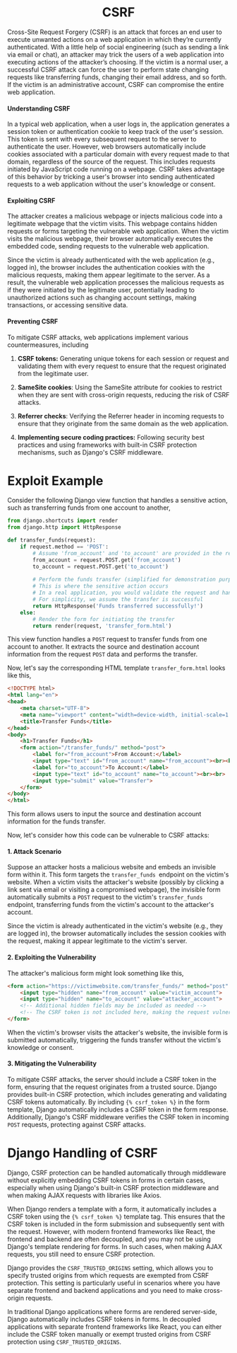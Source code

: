 <div align="center">
  <h1> CSRF </h1>
</div>

Cross-Site Request Forgery (CSRF) is an attack that forces an end user to execute unwanted actions on a web application in which they’re currently authenticated. With a little help of social engineering (such as sending a link via email or chat), an attacker may trick the users of a web application into executing actions of the attacker’s choosing. If the victim is a normal user, a successful CSRF attack can force the user to perform state changing requests like transferring funds, changing their email address, and so forth. If the victim is an administrative account, CSRF can compromise the entire web application.

#### Understanding CSRF

In a typical web application, when a user logs in, the application generates a session token or authentication cookie to keep track of the user's session. This token is sent with every subsequent request to the server to authenticate the user. However, web browsers automatically include cookies associated with a particular domain with every request made to that domain, regardless of the source of the request. This includes requests initiated by JavaScript code running on a webpage. CSRF takes advantage of this behavior by tricking a user's browser into sending authenticated requests to a web application without the user's knowledge or consent.

#### Exploiting CSRF

The attacker creates a malicious webpage or injects malicious code into a legitimate webpage that the victim visits. This webpage contains hidden requests or forms targeting the vulnerable web application. When the victim visits the malicious webpage, their browser automatically executes the embedded code, sending requests to the vulnerable web application.

Since the victim is already authenticated with the web application (e.g., logged in), the browser includes the authentication cookies with the malicious requests, making them appear legitimate to the server. As a result, the vulnerable web application processes the malicious requests as if they were initiated by the legitimate user, potentially leading to unauthorized actions such as changing account settings, making transactions, or accessing sensitive data.

#### Preventing CSRF

To mitigate CSRF attacks, web applications implement various countermeasures, including

1. **CSRF tokens:** Generating unique tokens for each session or request and validating them with every request to ensure that the request originated from the legitimate user.

2. **SameSite cookies**: Using the SameSite attribute for cookies to restrict when they are sent with cross-origin requests, reducing the risk of CSRF attacks.

3. **Referrer checks**: Verifying the Referrer header in incoming requests to ensure that they originate from the same domain as the web application.

4. **Implementing secure coding practices:** Following security best practices and using frameworks with built-in CSRF protection mechanisms, such as Django's CSRF middleware.

# Exploit Example

Consider the following Django view function that handles a sensitive action, such as transferring funds from one account to another,

```Python
from django.shortcuts import render
from django.http import HttpResponse

def transfer_funds(request):
    if request.method == 'POST':
        # Assume 'from_account' and 'to_account' are provided in the request POST data
        from_account = request.POST.get('from_account')
        to_account = request.POST.get('to_account')
        
        # Perform the funds transfer (simplified for demonstration purposes)
        # This is where the sensitive action occurs
        # In a real application, you would validate the request and handle errors appropriately
        # For simplicity, we assume the transfer is successful
        return HttpResponse('Funds transferred successfully!')
    else:
        # Render the form for initiating the transfer
        return render(request, 'transfer_form.html')
```

This view function handles a `POST` request to transfer funds from one account to another. It extracts the source and destination account information from the request `POST` data and performs the transfer.

Now, let's say the corresponding HTML template `transfer_form.html` looks like this,

```HTML
<!DOCTYPE html>
<html lang="en">
<head>
    <meta charset="UTF-8">
    <meta name="viewport" content="width=device-width, initial-scale=1.0">
    <title>Transfer Funds</title>
</head>
<body>
    <h1>Transfer Funds</h1>
    <form action="/transfer_funds/" method="post">
        <label for="from_account">From Account:</label>
        <input type="text" id="from_account" name="from_account"><br><br>
        <label for="to_account">To Account:</label>
        <input type="text" id="to_account" name="to_account"><br><br>
        <input type="submit" value="Transfer">
    </form>
</body>
</html>
```

This form allows users to input the source and destination account information for the funds transfer.

Now, let's consider how this code can be vulnerable to CSRF attacks:

#### 1. Attack Scenario

Suppose an attacker hosts a malicious website and embeds an invisible form within it. This form targets the `transfer_funds `endpoint on the victim's website. When a victim visits the attacker's website (possibly by clicking a link sent via email or visiting a compromised webpage), the invisible form automatically submits a `POST` request to the victim's `transfer_funds` endpoint, transferring funds from the victim's account to the attacker's account.

Since the victim is already authenticated in the victim's website (e.g., they are logged in), the browser automatically includes the session cookies with the request, making it appear legitimate to the victim's server.

#### 2. Exploiting the Vulnerability

The attacker's malicious form might look something like this,

```HTML
<form action="https://victimwebsite.com/transfer_funds/" method="post" style="display:none;">
    <input type="hidden" name="from_account" value="victim_account">
    <input type="hidden" name="to_account" value="attacker_account">
    <!-- Additional hidden fields may be included as needed -->
    <!-- The CSRF token is not included here, making the request vulnerable to CSRF attacks -->
</form>
```

When the victim's browser visits the attacker's website, the invisible form is submitted automatically, triggering the funds transfer without the victim's knowledge or consent.

#### 3. Mitigating the Vulnerability

To mitigate CSRF attacks, the server should include a CSRF token in the form, ensuring that the request originates from a trusted source. Django provides built-in CSRF protection, which includes generating and validating CSRF tokens automatically. By including `{% csrf_token %}` in the form template, Django automatically includes a CSRF token in the form response. Additionally, Django's CSRF middleware verifies the CSRF token in incoming `POST` requests, protecting against CSRF attacks.

# Django Handling of CSRF

Django, CSRF protection can be handled automatically through middleware without explicitly embedding CSRF tokens in forms in certain cases, especially when using Django's built-in CSRF protection middleware and when making AJAX requests with libraries like Axios.

When Django renders a template with a form, it automatically includes a CSRF token using the `{% csrf_token %}` template tag. This ensures that the CSRF token is included in the form submission and subsequently sent with the request. However, with modern frontend frameworks like React, the frontend and backend are often decoupled, and you may not be using Django's template rendering for forms. In such cases, when making AJAX requests, you still need to ensure CSRF protection.

Django provides the `CSRF_TRUSTED_ORIGINS` setting, which allows you to specify trusted origins from which requests are exempted from CSRF protection. This setting is particularly useful in scenarios where you have separate frontend and backend applications and you need to make cross-origin requests.

In traditional Django applications where forms are rendered server-side, Django automatically includes CSRF tokens in forms. In decoupled applications with separate frontend frameworks like React, you can either include the CSRF token manually or exempt trusted origins from CSRF protection using `CSRF_TRUSTED_ORIGINS`.